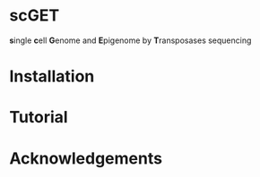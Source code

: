 # scGET
**s**ingle **c**ell **G**enome and **E**pigenome by **T**ransposases sequencing



# Installation


# Tutorial


# Acknowledgements
